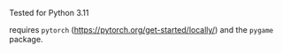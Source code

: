 Tested for Python 3.11

requires `pytorch` (https://pytorch.org/get-started/locally/) and the `pygame` package.
